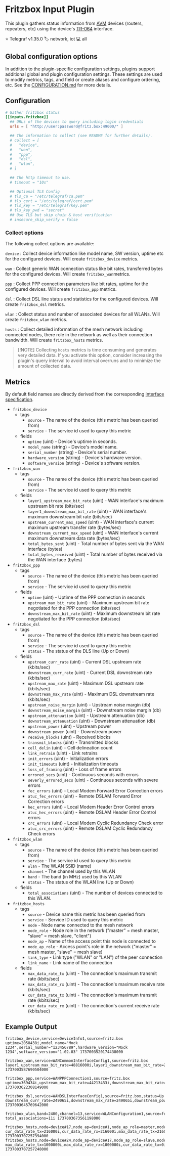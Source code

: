 # Fritzbox Input Plugin

This plugin gathers status information from [AVM][avm] devices (routers,
repeaters, etc) using the device's [TR-064][tr064] interface.

⭐ Telegraf v1.35.0
🏷️ network, iot
💻 all

[avm]: https://en.avm.de/
[tr064]: https://avm.de/service/schnittstellen/

## Global configuration options <!-- @/docs/includes/plugin_config.md -->

In addition to the plugin-specific configuration settings, plugins support
additional global and plugin configuration settings. These settings are used to
modify metrics, tags, and field or create aliases and configure ordering, etc.
See the [CONFIGURATION.md][CONFIGURATION.md] for more details.

[CONFIGURATION.md]: ../../../docs/CONFIGURATION.md#plugins

## Configuration

```toml @sample.conf
# Gather fritzbox status
[[inputs.fritzbox]]
  ## URLs of the devices to query including login credentials
  urls = [ "http://user:password@fritz.box:49000/" ]

  ## The information to collect (see README for further details).
  # collect = [
  #   "device",
  #   "wan",
  #   "ppp",
  #   "dsl",
  #   "wlan",
  # ]

  ## The http timeout to use.
  # timeout = "10s"

  ## Optional TLS Config
  # tls_ca = "/etc/telegraf/ca.pem"
  # tls_cert = "/etc/telegraf/cert.pem"
  # tls_key = "/etc/telegraf/key.pem"
  # tls_key_pwd = "secret"
  ## Use TLS but skip chain & host verification
  # insecure_skip_verify = false
```

### Collect options

The following collect options are available:

`device` : Collect device information like model name, SW version, uptime etc
for the configured devices. Will create `fritzbox_device` metrics.

`wan` : Collect generic WAN connection status like bit rates, transferred
bytes for the configured devices. Will create `fritzbox_wan`metrics.

`ppp` : Collect PPP connection parameters like bit rates, uptime for the
configured devices. Will create `fritzbox_ppp` metrics.

`dsl` : Collect DSL line status and statistics for the configured devices.
Will create `fritzbox_dsl` metrics.

`wlan` : Collect status and number of associated devices for all WLANs.
Will create `fritzbox_wlan` metrics.

`hosts` : Collect detailed information of the mesh network including
connected nodes, there role in the network as well as their connection
bandwidth. Will create `fritzbox_hosts` metrics.

> [!NOTE] Collecting `hosts` metrics is time consuming and generates
> very detailed data. If you activate this option, consider increasing
> the plugin's query interval to avoid interval overruns and to minimize
> the amount of collected data.

## Metrics

By default field names are directly derived from the corresponding [interface
specification][tr064].

- `fritzbox_device`
  - tags
    - `source` - The name of the device (this metric has been queried from)
    - `service` - The service id used to query this metric
  - fields
    - `uptime` (uint) - Device's uptime in seconds.
    - `model_name` (string) - Device's model name.
    - `serial_number` (string) - Device's serial number.
    - `hardware_version` (string) - Device's hardware version.
    - `software_version` (string) - Device's software version.
- `fritzbox_wan`
  - tags
    - `source` - The name of the device (this metric has been queried from)
    - `service` - The service id used to query this metric
  - fields
    - `layer1_upstream_max_bit_rate`   (uint) - WAN interface's maximum upstream
                                                bit rate (bits/sec)
    - `layer1_downstream_max_bit_rate` (uint) - WAN interface's maximum
                                                downstream bit rate (bits/sec)
    - `upstream_current_max_speed`     (uint) - WAN interface's current maximum
                                                upstream transfer rate (bytes/sec)
    - `downstream_current_max_speed`   (uint) - WAN interface's current maximum
                                                downstream data rate (bytes/sec)
    - `total_bytes_sent`               (uint) - Total number of bytes sent via
                                                the WAN interface (bytes)
    - `total_bytes_received`           (uint) - Total number of bytes received
                                                via the WAN interface (bytes)
- `fritzbox_ppp`
  - tags
    - `source`  - The name of the device (this metric has been queried from)
    - `service` - The service id used to query this metric
  - fields
    - `uptime`                  (uint) - Uptime of the PPP connection in seconds
    - `upstream_max_bit_rate`   (uint) - Maximum upstream bit rate negotiated
                                         for the PPP connection (bits/sec)
    - `downstream_max_bit_rate` (uint) - Maximum downstream bit rate negotiated
                                         for the PPP connection (bits/sec)
- `fritzbox_dsl`
  - tags
    - `source`  - The name of the device (this metric has been queried from)
    - `service` - The service id used to query this metric
    - `status`  - The status of the DLS line (Up or Down)
  - fields
    - `upstream_curr_rate`      (uint) - Current DSL upstream rate (kbits/sec)
    - `downstream_curr_rate`    (uint) - Current DSL downstream rate (kbits/sec)
    - `upstream_max_rate`       (uint) - Maximum DSL upstream rate (kbits/sec)
    - `downstream_max_rate`     (uint) - Maximum DSL downstream rate (kbits/sec)
    - `upstream_noise_margin`   (uint) - Upstream noise margin (db)
    - `downstream_noise_margin` (uint) - Downstream noise margin (db)
    - `upstream_attenuation`    (uint) - Upstream attenuation (db)
    - `downstream_attenuation`  (uint) - Downstream attenuation (db)
    - `upstream_power`          (uint) - Upstream power
    - `downstream_power`        (uint) - Downstream power
    - `receive_blocks`          (uint) - Received blocks
    - `transmit_blocks`         (uint) - Transmitted blocks
    - `cell_delin`              (uint) - Cell delineation count
    - `link_retrain`            (uint) - Link retrains
    - `init_errors`             (uint) - Initialization errors
    - `init_timeouts`           (uint) - Initialization timeouts
    - `loss_of_framing`         (uint) - Loss of frame errors
    - `errored_secs`            (uint) - Continuous seconds with errors
    - `severly_errored_secs`    (uint) - Continuous seconds with severe errors
    - `fec_errors`              (uint) - Local Modem Forward Error Correction errors
    - `atuc_fec_errors`         (uint) - Remote DSLAM Forward Error Correction errors
    - `hec_errors`              (uint) - Local Modem Header Error Control errors
    - `atuc_hec_errors`         (uint) - Remote DSLAM Header Error Control errors
    - `crc_errors`              (uint) - Local Modem Cyclic Redundancy Check error
    - `atuc_crc_errors`         (uint) - Remote DSLAM Cyclic Redundancy Check errors
- `fritzbox_wlan`
  - tags
    - `source`  - The name of the device (this metric has been queried from)
    - `service` - The service id used to query this metric
    - `wlan`    - The WLAN SSID (name)
    - `channel` - The channel used by this WLAN
    - `band`    - The band (in MHz) used by this WLAN
    - `status`  - The status of the WLAN line (Up or Down)
  - fields
    - `total_associations` (uint) - The number of devices connected to this WLAN.
- `fritzbox_hosts`
  - tags
    - `source`       - Device name this metric has been queried from
    - `service`      - Service ID used to query this metric
    - `node`         - Node name connected to the mesh network
    - `node_role`    - Node role in the network
                       ("master" = mesh master, "slave" = mesh slave, "client")
    - `node_ap`      - Name of the access point this node is connected to
    - `node_ap_role` - Access point's role  in the network
                       ("master" = mesh master, "slave" = mesh slave)
    - `link_type`    - Link type ("WLAN" or "LAN") of the peer connection
    - `link_name`    - Link name of the connection
  - fields
    - `max_data_rate_tx` (uint) - The connection's maximum transmit rate (kbits/sec)
    - `max_data_rate_rx` (uint) - The connection's maximum receive rate (kbits/sec)
    - `cur_data_rate_tx` (uint) - The connection's maximum transmit rate (kbits/sec)
    - `cur_data_rate_rx` (uint) - The connection's current receive rate (kbits/sec)

## Example Output

```text
fritzbox_device,service=DeviceInfo1,source=fritz.box uptime=2058438i,model_name="Mock 1234",serial_number="123456789",hardware_version="Mock 1234",software_version="1.02.03" 1737003520174438000

fritzbox_wan,service=WANCommonInterfaceConfig1,source=fritz.box layer1_upstream_max_bit_rate=48816000i,layer1_downstream_max_bit_rate=253247000i,upstream_current_max_speed=511831i,downstream_current_max_speed=1304268i,total_bytes_sent=129497283207i,total_bytes_received=554484531337i 1737003587690504000

fritzbox_ppp,service=WANPPPConnection1,source=fritz.box uptime=369434i,upstream_max_bit_rate=44213433i,downstream_max_bit_rate=68038668i 1737003622308149000

fritzbox_dsl,service=WANDSLInterfaceConfig1,source=fritz.box,status=Up downstream_curr_rate=249065i,downstream_max_rate=249065i,downstream_power=513i,init_timeouts=0i,atuc_crc_errors=13i,errored_secs=25i,atuc_hec_errors=0i,upstream_noise_margin=80i,downstream_noise_margin=60i,downstream_attenuation=140i,receive_blocks=490282831i,transmit_blocks=254577751i,init_errors=0i,crc_errors=53i,fec_errors=0i,hec_errors=0i,upstream_max_rate=48873i,upstream_attenuation=80i,upstream_power=498i,cell_delin=0i,link_retrain=2i,loss_of_framing=0i,upstream_curr_rate=46719i,severly_errored_secs=0i,atuc_fec_errors=0i 1737003645769642000

fritzbox_wlan,band=2400,channel=13,service=WLANConfiguration1,source=fritz.box,ssid=MOCK1234,status=Up total_associations=11i 1737003673561198000

fritzbox_hosts,node=device#17,node_ap=device#1,node_ap_role=master,node_role=slave,link_name=AP:2G:0,link_type=WLAN,service=Hosts1,source=fritz.box cur_data_rate_tx=216000i,cur_data_rate_rx=216000i,max_data_rate_tx=216000i,max_data_rate_rx=216000i 1737003707257394000
fritzbox_hosts,node=device#24,node_ap=device#17,node_ap_role=slave,node_role=client,link_name=LAN:1,link_type=LAN,service=Hosts1,source=fritz.box max_data_rate_tx=1000000i,max_data_rate_rx=1000000i,cur_data_rate_tx=0i,cur_data_rate_rx=0i 1737003707257248000
```
